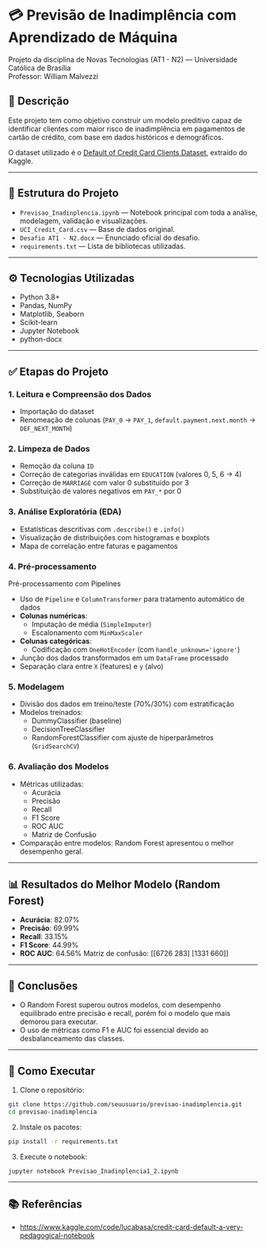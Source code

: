 # 💳 Previsão de Inadimplência com Aprendizado de Máquina

Projeto da disciplina de Novas Tecnologias (AT1 - N2) — Universidade Católica de Brasília  
Professor: William Malvezzi

## 📌 Descrição

Este projeto tem como objetivo construir um modelo preditivo capaz de identificar clientes com maior risco de inadimplência em pagamentos de cartão de crédito, com base em dados históricos e demográficos.

O dataset utilizado é o [Default of Credit Card Clients Dataset](https://www.kaggle.com/datasets/uciml/default-of-credit-card-clients-dataset), extraído do Kaggle.

---

## 📁 Estrutura do Projeto

- `Previsao_Inadinplencia.ipynb` — Notebook principal com toda a análise, modelagem, validação e visualizações.
- `UCI_Credit_Card.csv` — Base de dados original.
- `Desafio AT1 - N2.docx` — Enunciado oficial do desafio.
- `requirements.txt` — Lista de bibliotecas utilizadas.

---

## ⚙️ Tecnologias Utilizadas

- Python 3.8+
- Pandas, NumPy
- Matplotlib, Seaborn
- Scikit-learn
- Jupyter Notebook
- python-docx

---

## ✅ Etapas do Projeto

### 1. Leitura e Compreensão dos Dados
- Importação do dataset
- Renomeação de colunas (`PAY_0` → `PAY_1`, `default.payment.next.month` → `DEF_NEXT_MONTH`)

### 2. Limpeza de Dados
- Remoção da coluna `ID`
- Correção de categorias inválidas em `EDUCATION` (valores 0, 5, 6 → 4)
- Correção de `MARRIAGE` com valor 0 substituído por 3
- Substituição de valores negativos em `PAY_*` por 0

### 3. Análise Exploratória (EDA)
- Estatísticas descritivas com `.describe()` e `.info()`
- Visualização de distribuições com histogramas e boxplots
- Mapa de correlação entre faturas e pagamentos

### 4. Pré-processamento
Pré-processamento com Pipelines
- Uso de `Pipeline` e `ColumnTransformer` para tratamento automático de dados
- **Colunas numéricas**:
  - Imputação de média (`SimpleImputer`)
  - Escalonamento com `MinMaxScaler`
- **Colunas categóricas**:
  - Codificação com `OneHotEncoder` (com `handle_unknown='ignore'`)
- Junção dos dados transformados em um `DataFrame` processado
- Separação clara entre `X` (features) e `y` (alvo)

### 5. Modelagem
- Divisão dos dados em treino/teste (70%/30%) com estratificação
- Modelos treinados:
  - DummyClassifier (baseline)
  - DecisionTreeClassifier
  - RandomForestClassifier com ajuste de hiperparâmetros (`GridSearchCV`)

### 6. Avaliação dos Modelos
- Métricas utilizadas:
  - Acurácia
  - Precisão
  - Recall
  - F1 Score
  - ROC AUC
  - Matriz de Confusão
- Comparação entre modelos: Random Forest apresentou o melhor desempenho geral.

---

## 📊 Resultados do Melhor Modelo (Random Forest)

- **Acurácia**: 82.07%
- **Precisão**: 69.99%
- **Recall**: 33.15%
- **F1 Score**: 44.99%
- **ROC AUC**: 64.56%
Matriz de confusão: 
 [[6726  283]
 [1331  660]]

---

## 🧠 Conclusões

- O Random Forest superou outros modelos, com desempenho equilibrado entre precisão e recall, porém foi o modelo que mais demorou para executar.
- O uso de métricas como F1 e AUC foi essencial devido ao desbalanceamento das classes.

---

## 🚀 Como Executar

1. Clone o repositório:
```bash
git clone https://github.com/seuusuario/previsao-inadimplencia.git
cd previsao-inadimplencia
```

2. Instale os pacotes:
```bash
pip install -r requirements.txt
```

3. Execute o notebook:
```bash
jupyter notebook Previsao_Inadinplencia1_2.ipynb
```

---

## 📚 Referências

- https://www.kaggle.com/code/lucabasa/credit-card-default-a-very-pedagogical-notebook
